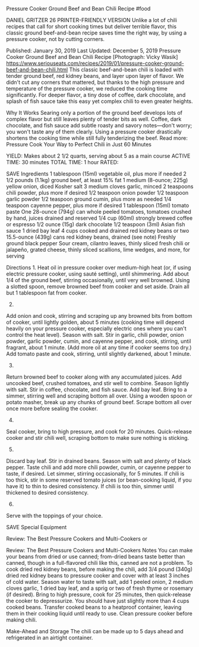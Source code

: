 Pressure Cooker Ground Beef and Bean Chili Recipe
#food 

DANIEL GRITZER
26     PRINTER-FRIENDLY VERSION
Unlike a lot of chili recipes that call for short cooking times but deliver terrible flavor, this classic ground beef-and-bean recipe saves time the right way, by using a pressure cooker, not by cutting corners.

Published: January 30, 2019 Last Updated: December 5, 2019
Pressure Cooker Ground Beef and Bean Chili Recipe
[Photograph: Vicky Wasik]
https://www.seriouseats.com/recipes/2019/01/pressure-cooker-ground-beef-and-bean-chili.html
This classic beef-and-bean chili is loaded with tender ground beef, red kidney beans, and layer upon layer of flavor. We didn't cut any corners that mattered, but thanks to the high pressure and temperature of the pressure cooker, we reduced the cooking time significantly. For deeper flavor, a tiny dose of coffee, dark chocolate, and splash of fish sauce take this easy yet complex chili to even greater heights.

Why It Works
Searing only a portion of the ground beef develops lots of complex flavor but still leaves plenty of tender bits as well.
Coffee, dark chocolate, and fish sauce add subtle roasty and savory notes—don't worry; you won't taste any of them clearly.
Using a pressure cooker drastically shortens the cooking time while still fully tenderizing the beef.
Read more: Pressure Cook Your Way to Perfect Chili in Just 60 Minutes

YIELD:
Makes about 2 1/2 quarts, serving about 5 as a main course
ACTIVE TIME:
30 minutes
TOTAL TIME:
1 hour
RATED:
    
 SAVE
Ingredients
1 tablespoon (15ml) vegetable oil, plus more if needed
2 1/2 pounds (1.1kg) ground beef, at least 15% fat
1 medium (8-ounce; 225g) yellow onion, diced
Kosher salt
3 medium cloves garlic, minced
2 teaspoons chili powder, plus more if desired
1/2 teaspoon onion powder
1/2 teaspoon garlic powder
1/2 teaspoon ground cumin, plus more as needed
1/4 teaspoon cayenne pepper, plus more if desired
1 tablespoon (15ml) tomato paste
One 28-ounce (794g) can whole peeled tomatoes, tomatoes crushed by hand, juices drained and reserved
1/4 cup (60ml) strongly brewed coffee or espresso
1/2 ounce (15g) dark chocolate
1/2 teaspoon (3ml) Asian fish sauce
1 dried bay leaf
4 cups cooked and drained red kidney beans or two 15.5-ounce (439g) cans red kidney beans, drained (see note)
Freshly ground black pepper
Sour cream, cilantro leaves, thinly sliced fresh chili or jalapeño, grated cheese, thinly sliced scallions, lime wedges, and more, for serving

Directions
1.
Heat oil in pressure cooker over medium-high heat (or, if using electric pressure cooker, using sauté setting), until shimmering. Add about 1/4 of the ground beef, stirring occasionally, until very well browned. Using a slotted spoon, remove browned beef from cooker and set aside. Drain all but 1 tablespoon fat from cooker.

2.
Add onion and cook, stirring and scraping up any browned bits from bottom of cooker, until lightly golden, about 5 minutes (cooking time will depend heavily on your pressure cooker, especially electric ones where you can't control the heat level). Season with salt. Stir in garlic, chili powder, onion powder, garlic powder, cumin, and cayenne pepper, and cook, stirring, until fragrant, about 1 minute. (Add more oil at any time if cooker seems too dry.) Add tomato paste and cook, stirring, until slightly darkened, about 1 minute.

3.
Return browned beef to cooker along with any accumulated juices. Add uncooked beef, crushed tomatoes, and stir well to combine. Season lightly with salt. Stir in coffee, chocolate, and fish sauce. Add bay leaf. Bring to a simmer, stirring well and scraping bottom all over. Using a wooden spoon or potato masher, break up any chunks of ground beef. Scrape bottom all over once more before sealing the cooker.

4.
Seal cooker, bring to high pressure, and cook for 20 minutes. Quick-release cooker and stir chili well, scraping bottom to make sure nothing is sticking.

5.
Discard bay leaf. Stir in drained beans. Season with salt and plenty of black pepper. Taste chili and add more chili powder, cumin, or cayenne pepper to taste, if desired. Let simmer, stirring occasionally, for 5 minutes. If chili is too thick, stir in some reserved tomato juices (or bean-cooking liquid, if you have it) to thin to desired consistency. If chili is too thin, simmer until thickened to desired consistency.

6.
Serve with the toppings of your choice.

 SAVE
Special Equipment

Review: The Best Pressure Cookers and Multi-Cookers
or

Review: The Best Pressure Cookers and Multi-Cookers
Notes
You can make your beans from dried or use canned; from-dried beans taste better than canned, though in a full-flavored chili like this, canned are not a problem. To cook dried red kidney beans, before making the chili, add 3/4 pound (340g) dried red kidney beans to pressure cooker and cover with at least 3 inches of cold water. Season water to taste with salt, add 1 peeled onion, 2 medium cloves garlic, 1 dried bay leaf, and a sprig or two of fresh thyme or rosemary (if desired). Bring to high pressure, cook for 25 minutes, then quick-release the cooker to depressurize. You should have just slightly more than 4 cups cooked beans. Transfer cooked beans to a heatproof container, leaving them in their cooking liquid until ready to use. Clean pressure cooker before making chili.

Make-Ahead and Storage
The chili can be made up to 5 days ahead and refrigerated in an airtight container.